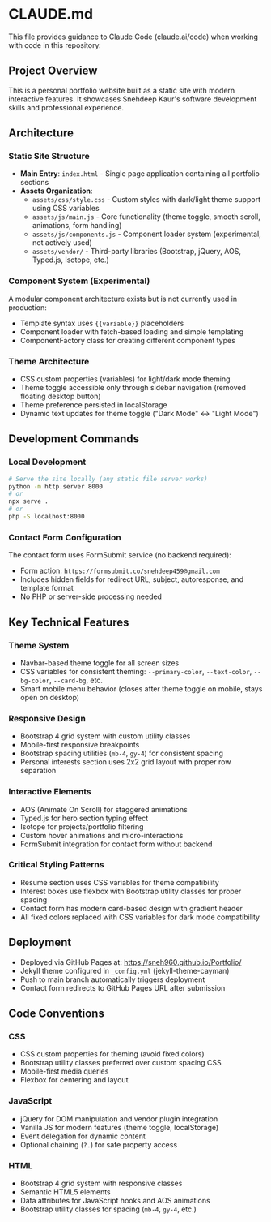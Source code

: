 # CLAUDE.md

This file provides guidance to Claude Code (claude.ai/code) when working with code in this repository.

## Project Overview

This is a personal portfolio website built as a static site with modern interactive features. It showcases Snehdeep Kaur's software development skills and professional experience.

## Architecture

### Static Site Structure
- **Main Entry**: `index.html` - Single page application containing all portfolio sections
- **Assets Organization**: 
  - `assets/css/style.css` - Custom styles with dark/light theme support using CSS variables
  - `assets/js/main.js` - Core functionality (theme toggle, smooth scroll, animations, form handling)
  - `assets/js/components.js` - Component loader system (experimental, not actively used)
  - `assets/vendor/` - Third-party libraries (Bootstrap, jQuery, AOS, Typed.js, Isotope, etc.)

### Component System (Experimental)
A modular component architecture exists but is not currently used in production:
- Template syntax uses `{{variable}}` placeholders
- Component loader with fetch-based loading and simple templating
- ComponentFactory class for creating different component types

### Theme Architecture
- CSS custom properties (variables) for light/dark mode theming
- Theme toggle accessible only through sidebar navigation (removed floating desktop button)
- Theme preference persisted in localStorage
- Dynamic text updates for theme toggle ("Dark Mode" ↔ "Light Mode")

## Development Commands

### Local Development
```bash
# Serve the site locally (any static file server works)
python -m http.server 8000
# or
npx serve .
# or
php -S localhost:8000
```

### Contact Form Configuration
The contact form uses FormSubmit service (no backend required):
- Form action: `https://formsubmit.co/snehdeep459@gmail.com`
- Includes hidden fields for redirect URL, subject, autoresponse, and template format
- No PHP or server-side processing needed

## Key Technical Features

### Theme System
- Navbar-based theme toggle for all screen sizes
- CSS variables for consistent theming: `--primary-color`, `--text-color`, `--bg-color`, `--card-bg`, etc.
- Smart mobile menu behavior (closes after theme toggle on mobile, stays open on desktop)

### Responsive Design
- Bootstrap 4 grid system with custom utility classes
- Mobile-first responsive breakpoints
- Bootstrap spacing utilities (`mb-4`, `gy-4`) for consistent spacing
- Personal interests section uses 2x2 grid layout with proper row separation

### Interactive Elements
- AOS (Animate On Scroll) for staggered animations
- Typed.js for hero section typing effect
- Isotope for projects/portfolio filtering
- Custom hover animations and micro-interactions
- FormSubmit integration for contact form without backend

### Critical Styling Patterns
- Resume section uses CSS variables for theme compatibility
- Interest boxes use flexbox with Bootstrap utility classes for proper spacing
- Contact form has modern card-based design with gradient header
- All fixed colors replaced with CSS variables for dark mode compatibility

## Deployment

- Deployed via GitHub Pages at: https://sneh960.github.io/Portfolio/
- Jekyll theme configured in `_config.yml` (jekyll-theme-cayman)
- Push to main branch automatically triggers deployment
- Contact form redirects to GitHub Pages URL after submission

## Code Conventions

### CSS
- CSS custom properties for theming (avoid fixed colors)
- Bootstrap utility classes preferred over custom spacing CSS
- Mobile-first media queries
- Flexbox for centering and layout

### JavaScript
- jQuery for DOM manipulation and vendor plugin integration
- Vanilla JS for modern features (theme toggle, localStorage)
- Event delegation for dynamic content
- Optional chaining (`?.`) for safe property access

### HTML
- Bootstrap 4 grid system with responsive classes
- Semantic HTML5 elements
- Data attributes for JavaScript hooks and AOS animations
- Bootstrap utility classes for spacing (`mb-4`, `gy-4`, etc.)